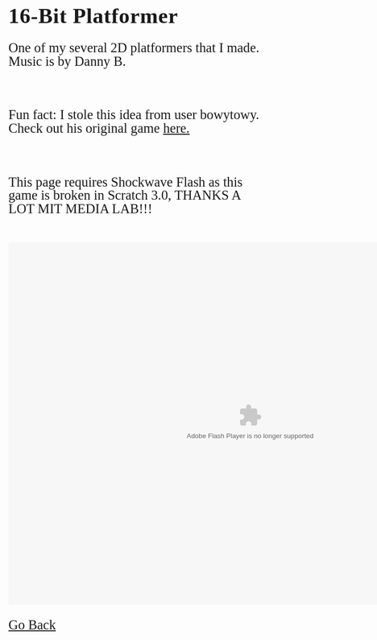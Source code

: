 <html>
<style>
		h3 {
			font-family: AppleKid;
			line-height: 1;
			letter-spacing: 0.8px;
		}
		h2 {
			font-family: AppleKid;
			line-height: 1;
			letter-spacing: 0.8px;
		}
		h1 {
			font-family: AppleKid;
			line-height: 1;
			letter-spacing: 0.8px;
		}
		@font-face {
			font-family: AppleKid;
			src: url('../../images/Apple-Kid.woff2') format('woff2'),
				url('../../images/Apple-Kid.woff') format('woff');
			font-weight: normal;
			font-style: normal;
		}
        p.small {
            line-height: 1;
        }
		.mainContent {
			font-family: AppleKid;
			font-size: 20pt;
			line-height: 1;
		}
</style>
<body>
<div class="mainContent">
<h1 style="font-size:32pt">16-Bit Platformer</h1>
<p>One of my several 2D platformers that I made. Music is by Danny B.</p><br/>
<p>Fun fact: I stole this idea from user bowytowy. Check out his original game <a href="https://scratch.mit.edu/projects/70667958/">here.</a></p><br/>
<p>This page requires Shockwave Flash as this game is broken in Scratch 3.0, THANKS A LOT MIT MEDIA LAB!!!</p><br />
<object classid="clsid:D27CDB6E-AE6D-11cf-96B8-444553540000"
codebase="http://download.macromedia.com/pub/shockwave/cabs/flash/swflash.cab#version=6,0,29,0"
width="970" height="720">
<param name="movie" value="16BitPlatformer.swf">
<param name="quality" value="high">
<embed src="16BitPlatformer.swf" quality="high"
pluginspage="http://www.macromedia.com/go/getflashplayer"
type="application/x-shockwave-flash" width="960" height="720">
</object>
<br />
<br />
<a href="https://sterophonick.github.io/Archive/OtherScratch">Go Back</a><br />
</div>
</body>
</html>